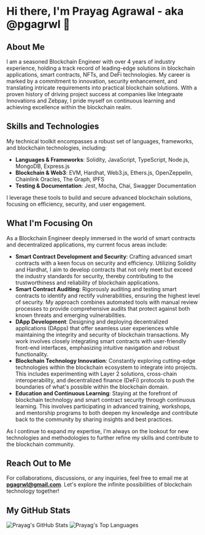 # Hi there, I'm Prayag Agrawal - aka @pgagrwl 👋

## About Me
I am a seasoned Blockchain Engineer with over 4 years of industry experience, holding a track record of leading-edge solutions in blockchain applications, smart contracts, NFTs, and DeFi technologies. My career is marked by a commitment to innovation, security enhancement, and translating intricate requirements into practical blockchain solutions. With a proven history of driving project success at companies like Integraate Innovations and Zebpay, I pride myself on continuous learning and achieving excellence within the blockchain realm.

## Skills and Technologies
My technical toolkit encompasses a robust set of languages, frameworks, and blockchain technologies, including:
- **Languages & Frameworks**: Solidity, JavaScript, TypeScript, Node.js, MongoDB, Express.js
- **Blockchain & Web3**: EVM, Hardhat, Web3.js, Ethers.js, OpenZeppelin, Chainlink Oracles, The Graph, IPFS
- **Testing & Documentation**: Jest, Mocha, Chai, Swagger Documentation

I leverage these tools to build and secure advanced blockchain solutions, focusing on efficiency, security, and user engagement.

## What I'm Focusing On
As a Blockchain Engineer deeply immersed in the world of smart contracts and decentralized applications, my current focus areas include:
- **Smart Contract Development and Security**: Crafting advanced smart contracts with a keen focus on security and efficiency. Utilizing Solidity and Hardhat, I aim to develop contracts that not only meet but exceed the industry standards for security, thereby contributing to the trustworthiness and reliability of blockchain applications.
- **Smart Contract Auditing**: Rigorously auditing and testing smart contracts to identify and rectify vulnerabilities, ensuring the highest level of security. My approach combines automated tools with manual review processes to provide comprehensive audits that protect against both known threats and emerging vulnerabilities.
- **DApp Development**: Designing and deploying decentralized applications (DApps) that offer seamless user experiences while maintaining the integrity and security of blockchain transactions. My work involves closely integrating smart contracts with user-friendly front-end interfaces, emphasizing intuitive navigation and robust functionality.
- **Blockchain Technology Innovation**: Constantly exploring cutting-edge technologies within the blockchain ecosystem to integrate into projects. This includes experimenting with Layer 2 solutions, cross-chain interoperability, and decentralized finance (DeFi) protocols to push the boundaries of what's possible within the blockchain domain.
- **Education and Continuous Learning**: Staying at the forefront of blockchain technology and smart contract security through continuous learning. This involves participating in advanced training, workshops, and mentorship programs to both deepen my knowledge and contribute back to the community by sharing insights and best practices.

As I continue to expand my expertise, I'm always on the lookout for new technologies and methodologies to further refine my skills and contribute to the blockchain community.

## Reach Out to Me
For collaborations, discussions, or any inquiries, feel free to email me at **pgagrwl@gmail.com**. Let's explore the infinite possibilities of blockchain technology together!

## My GitHub Stats
![Prayag's GitHub Stats](https://github-readme-stats.vercel.app/api?username=pgagrwl&show_icons=true&theme=radical&count_private=true&include_all_commits=true)
![Prayag's Top Languages](https://github-readme-stats.vercel.app/api/top-langs/?username=pgagrwl&layout=compact&theme=radical)

